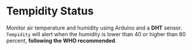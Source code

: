 # Tempidity Status

Monitor air temperature and humidity using Arduino and a **DHT** sensor. `Tempidity` will alert when the humidity is lower than 40 or higher than 80 percent, **following the WHO recommended**.